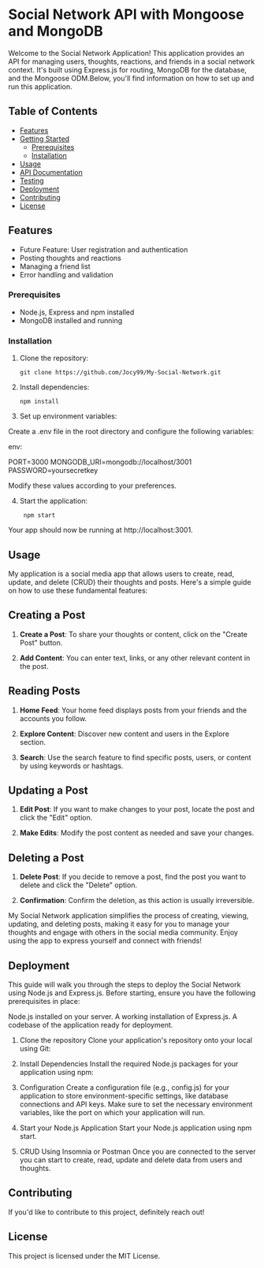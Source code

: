 # Social Network API with Mongoose and MongoDB

Welcome to the Social Network Application! This application provides an API for managing users, thoughts, reactions, and friends in a social network context. It's built using Express.js for routing, MongoDB for the database, and the Mongoose ODM.Below, you'll find information on how to set up and run this application. 

## Table of Contents

- [Features](#features)
- [Getting Started](#getting-started)
  - [Prerequisites](#prerequisites)
  - [Installation](#installation)
- [Usage](#usage)
- [API Documentation](#api-documentation)
- [Testing](#testing)
- [Deployment](#deployment)
- [Contributing](#contributing)
- [License](#license)

## Features

- Future Feature: User registration and authentication
- Posting thoughts and reactions
- Managing a friend list
- Error handling and validation

### Prerequisites

- Node.js, Express and npm installed
- MongoDB installed and running

### Installation

1. Clone the repository:

   ```shell
   git clone https://github.com/Jocy99/My-Social-Network.git

2. Install dependencies:

    ```shell
    npm install
    
3. Set up environment variables:

Create a .env file in the root directory and configure the following variables:

env:

  PORT=3000
  MONGODB_URI=mongodb://localhost/3001
  PASSWORD=yoursecretkey
  
Modify these values according to your preferences.

4. Start the application:

   ```shell
    npm start

Your app should now be running at http://localhost:3001.

## Usage

My application is a social media app that allows users to create, read, update, and delete (CRUD) their thoughts and posts. Here's a simple guide on how to use these fundamental features:

## Creating a Post

1. **Create a Post**: To share your thoughts or content, click on the "Create Post" button.

2. **Add Content**: You can enter text, links, or any other relevant content in the post.


## Reading Posts

1. **Home Feed**: Your home feed displays posts from your friends and the accounts you follow.

2. **Explore Content**: Discover new content and users in the Explore section.

3. **Search**: Use the search feature to find specific posts, users, or content by using keywords or hashtags.

## Updating a Post

1. **Edit Post**: If you want to make changes to your post, locate the post and click the "Edit" option.

2. **Make Edits**: Modify the post content as needed and save your changes.

## Deleting a Post

1. **Delete Post**: If you decide to remove a post, find the post you want to delete and click the "Delete" option.

2. **Confirmation**: Confirm the deletion, as this action is usually irreversible.


My Social Network application simplifies the process of creating, viewing, updating, and deleting posts, making it easy for you to manage your thoughts and engage with others in the social media community. Enjoy using the app to express yourself and connect with friends!

## Deployment
This guide will walk you through the steps to deploy the Social Network using Node.js and Express.js. Before starting, ensure you have the following prerequisites in place:

Node.js installed on your server.
A working installation of Express.js.
A codebase of the application ready for deployment.

1. Clone the repository
Clone your application's repository onto your local using Git:

2. Install Dependencies
Install the required Node.js packages for your application using npm:

3. Configuration
Create a configuration file (e.g., config.js) for your application to store environment-specific settings, like database connections and API keys.
Make sure to set the necessary environment variables, like the port on which your application will run.

4. Start your Node.js Application
Start your Node.js application using npm start.

5. CRUD Using Insomnia or Postman
Once you are connected to the server you can start to create, read, update and delete data from users and thoughts.

## Contributing
If you'd like to contribute to this project, definitely reach out!

## License
This project is licensed under the MIT License.

